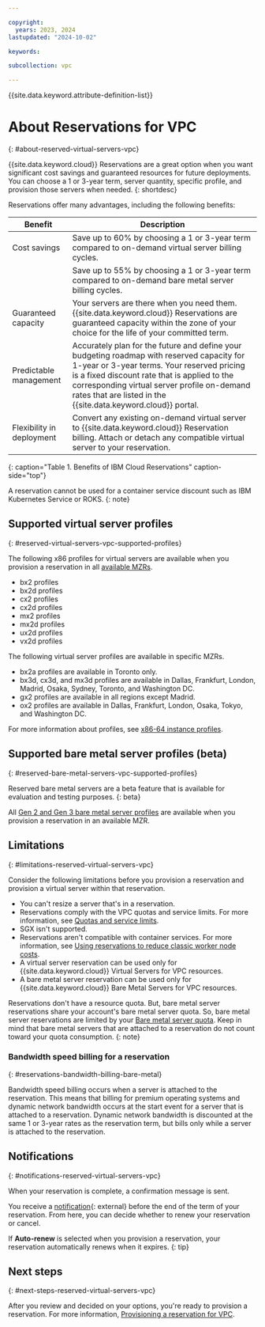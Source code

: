 ```yaml
---

copyright:
  years: 2023, 2024
lastupdated: "2024-10-02"

keywords:

subcollection: vpc

---
```


{{site.data.keyword.attribute-definition-list}}

# About Reservations for VPC
{: #about-reserved-virtual-servers-vpc}

{{site.data.keyword.cloud}} Reservations are a great option when you want significant cost savings and guaranteed resources for future deployments. You can choose a 1 or 3-year term, server quantity, specific profile, and provision those servers when needed.
{: shortdesc}

Reservations offer many advantages, including the following benefits:

| Benefit | Description |
| ----- | ----- |
| Cost savings | Save up to 60% by choosing a 1 or 3-year term compared to on-demand virtual server billing cycles. |
|  |  Save up to 55% by choosing a 1 or 3-year term compared to on-demand bare metal server billing cycles. |
| Guaranteed capacity | Your servers are there when you need them. {{site.data.keyword.cloud}} Reservations are guaranteed capacity within the zone of your choice for the life of your committed term. |
| Predictable management | Accurately plan for the future and define your budgeting roadmap with reserved capacity for 1-year or 3-year terms. Your reserved pricing is a fixed discount rate that is applied to the corresponding virtual server profile on-demand rates that are listed in the {{site.data.keyword.cloud}} portal. |
| Flexibility in deployment | Convert any existing on-demand virtual server to {{site.data.keyword.cloud}} Reservation billing. Attach or detach any compatible virtual server to your reservation. |
{: caption="Table 1. Benefits of IBM Cloud Reservations" caption-side="top"}

A reservation cannot be used for a container service discount such as IBM Kubernetes Service or ROKS.
{: note}

## Supported virtual server profiles
{: #reserved-virtual-servers-vpc-supported-profiles}

The following x86 profiles for virtual servers are available when you provision a reservation in all [available MZRs](/docs/overview?topic=overview-locations).

* bx2 profiles
* bx2d profiles
* cx2 profiles
* cx2d profiles
* mx2 profiles
* mx2d profiles
* ux2d profiles
* vx2d profiles

The following virtual server profiles are available in specific MZRs.

* bx2a profiles are available in Toronto only.
* bx3d, cx3d, and mx3d profiles are available in Dallas, Frankfurt, London, Madrid, Osaka, Sydney, Toronto, and Washington DC.
* gx2 profiles are available in all regions except Madrid.
* ox2 profiles are available in Dallas, Frankfurt, London, Osaka, Tokyo, and Washington DC.

For more information about profiles, see [x86-64 instance profiles](/docs/vpc?topic=vpc-profiles).

## Supported bare metal server profiles (beta)
{: #reserved-bare-metal-servers-vpc-supported-profiles}

Reserved bare metal servers are a beta feature that is available for evaluation and testing purposes.
{: beta}

All [Gen 2 and Gen 3 bare metal server profiles](/docs/vpc?topic=vpc-bare-metal-servers-profile&interface=ui#bare-metal-servers-profile-list) are available when you provision a reservation in an available MZR.

## Limitations
{: #limitations-reserved-virtual-servers-vpc}

Consider the following limitations before you provision a reservation and provision a virtual server within that reservation.

* You can't resize a server that's in a reservation.
* Reservations comply with the VPC quotas and service limits. For more information, see [Quotas and service limits](/docs/vpc?topic=vpc-quotas).
* SGX isn't supported.
* Reservations aren't compatible with container services. For more information, see [Using reservations to reduce classic worker node costs](/docs/containers?topic=containers-reservations).
* A virtual server reservation can be used only for {{site.data.keyword.cloud}} Virtual Servers for VPC resources.
* A bare metal server reservation can be used only for {{site.data.keyword.cloud}} Bare Metal Servers for VPC resources.

Reservations don't have a resource quota. But, bare metal server reservations share your account's bare metal server quota. So, bare metal server reservations are limited by your [Bare metal server quota](/docs/vpc?topic=vpc-quotas#vsi-quotas). Keep in mind that bare metal servers that are attached to a reservation do not count toward your quota consumption.
{: note}



### Bandwidth speed billing for a reservation
{: #reservations-bandwidth-billing-bare-metal}

Bandwidth speed billing occurs when a server is attached to the reservation. This means that billing for premium operating systems and dynamic network bandwidth occurs at the start event for a server that is attached to a reservation. Dynamic network bandwidth is discounted at the same 1 or 3-year rates as the reservation term, but bills only while a server is attached to the reservation.

## Notifications
{: #notifications-reserved-virtual-servers-vpc}

When your reservation is complete, a confirmation message is sent.

You receive a [notification](https://cloud.ibm.com/user/notifications){: external} before the end of the term of your reservation. From here, you can decide whether to renew your reservation or cancel.

If **Auto-renew** is selected when you provision a reservation, your reservation automatically renews when it expires.
{: tip}

## Next steps
{: #next-steps-reserved-virtual-servers-vpc}

After you review and decided on your options, you're ready to provision a reservation. For more information, [Provisioning a reservation for VPC](/docs/vpc?topic=vpc-provisioning-reserved-capacity-vpc).
